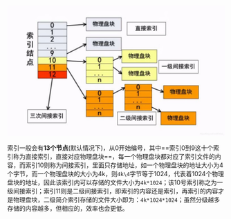 ![img](10.%E6%96%87%E4%BB%B6%E7%AE%A1%E7%90%86-%E7%B4%A2%E5%BC%95%E6%96%87%E4%BB%B6%E7%BB%93%E6%9E%84.assets/watermark,type_ZmFuZ3poZW5naGVpdGk,shadow_10,text_aHR0cHM6Ly9ibG9nLmNzZG4ubmV0L2ltcmVhbF8=,size_16,color_FFFFFF,t_70-20220809102650172.jpeg)

索引一般会有**13个节点**(默认情况下)，从0开始编号，其中==索引0到9这十个索引称为直接索引，直接对应物理盘块==，每一个物理盘块都对应了索引文件的内容，而索引10则称为间接索引，里面只存储地址，如一个物理盘块的地址大小为4个字节，而一个物理盘块的大小为4k，则`4k\4`字节等于1024，代表着1024个物理盘块的地址，因此该索引内可以存储的文件大小为`4k*1024`；该10号索引称之为一级间接索引；索引11则是二级间接索引，即索引的内容还是索引，再索引的内容才是物理盘块，二级简介索引存储的文件大小即为：`4k*1024*1024`；虽然分级越多存储的内容越多，但相应的，效率也会更低。
